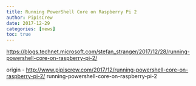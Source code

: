 ```yaml
---
title: Running PowerShell Core on Raspberry Pi 2
author: PipisCrew
date: 2017-12-29
categories: [news]
toc: true
---
```


https://blogs.technet.microsoft.com/stefan_stranger/2017/12/28/running-powershell-core-on-raspberry-pi-2/

origin - http://www.pipiscrew.com/2017/12/running-powershell-core-on-raspberry-pi-2/ running-powershell-core-on-raspberry-pi-2